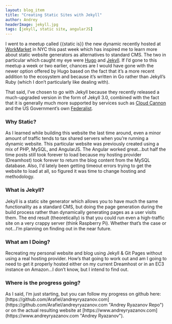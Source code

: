 ```yaml
---
layout: blog_item
title: "Creating Static Sites with Jekyll"
author: Andrey
headerImage: jekyll.jpg
tags: [jekyll, static site, angularJS]
---
```


I went to a meetup called {{static is}} the new dynamic recently hosted at  [WorkMarket](https://www.workmarket.com "WorkMarket") in NYC this past week which has inspired me to learn more about static website generators as alternatives to standard CMS.  The two in particular which caught my eye were [Hugo](https://gohugo.io/ "Hugo") and [Jekyll](http://jekyllrb.com "Jekyll").  If I’d gone to this meetup a week or two earlier, chances are I would have gone with the newer option offered by Hugo based on the fact that it’s a more recent addition to the ecosystem and because it’s written in Go rather than Jekyll’s Ruby (which I don’t particularly like dealing with).

That said, I’ve chosen to go with Jekyll because they recently released a much-upgraded version in the form of Jekyll 3.0, combined with the fact that it is generally much more supported by services such as [Cloud Cannon](http://cloudcannon.com "Cloud Cannon") and the US Government’s own [Federalist](https://federalist.18f.gov "Federalist").

<h3>Why Static?</h3>
As I learned while building this website the last time around, even a minor amount of traffic tends to tax shared servers when you’re running a dynamic website.  This particular website was previously created using a mix of PHP, MySQL, and AngularJS.  The Angular worked great…but half the time posts still took forever to load because my hosting provider (Dreamhost) took forever to return the blog content from the MySQL database.  Also, I'd lately been getting timeout errors trying to get the website to load at all, so figured it was time to change hosting and methodology.

<h3>What is Jekyll?</h3>
Jekyll is a static site generator which allows you to have much the same functionality as a standard CMS, but doing the page generation during the build process rather than dynamically generating pages as a user visits them.  The end result (theoretically) is that you could run even a high-traffic site on a very crappy server (think Raspberry Pi).  Whether that’s the case or not…I’m planning on finding out in the near future.

<h3>What am I Doing?</h3>
Recreating my personal website and blog using Jekyll & Git Pages without using a real hosting provider.  How’s that going to work out and am I going to need to get it properly hosted either on my current Dreamhost or in an EC3 instance on Amazon…I don’t know, but I intend to find out.

<h3>Where is the progress going?</h3>
As I said, I’m just starting, but you can follow my progress on github here:
[https://github.com/Arafiel/andreyryazanov.com](https://github.com/Arafiel/andreyryazanov.com "Andrey Ryazanov Repo") or on the actual resulting website at [https://www.andreyryazanov.com](https://www.andreyryazanov.com "Andrey Ryazanov").
